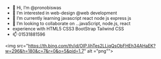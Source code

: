 - 👋 Hi, I’m @pronobiswas
- 👀 I’m interested in web-design @web development
- 🌱 I’m currently learning javascript react node js express js
- 💞️ I’m looking to collaborate on ...javaScript, node.js, react
- experience with HTML5 CSS3 BootStrap Tailwind CSS
- 📫 01531881596

<!---
pronobiswas/pronobiswas is a ✨ special ✨ repository because its `README.md` (this file) appears on your GitHub profile.
You can click the Preview link to take a look at your changes.
--->
<img src="https://th.bing.com/th/id/OIP.IihTes2LLjqQsObFHEh34AHaEK?w=296&h=180&c=7&r=0&o=5&pid=1.7" alt ="png"">
